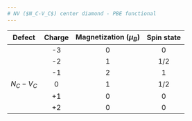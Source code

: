 ```yaml
---
# NV ($N_C-V_C$) center diamond - PBE functional
---
```


| Defect     | Charge | Magnetization ($\mu_{B}$) | Spin state |
| :--------: |:------:|:-------------------------:| :---------:|
|            | -3     |        0                  |     0      |
|            | -2     |        1                  |    1/2     |
|            | -1     |        2                  |     1      |
| $N_C-V_C$  | 0      |        1                  |    1/2     |
|            | +1     |        0                  |     0      |
|            | +2     |        0                  |     0      |

